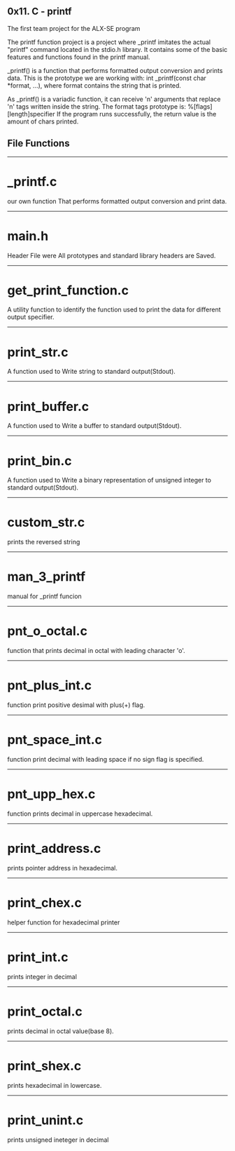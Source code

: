 0x11. C - printf
--------------------------------------------------------
The first team project for the ALX-SE program

The printf function project is a project where _printf imitates the actual "printf" command located in the stdio.h library. It contains some of the basic features and functions found in the printf manual.

_printf() is a function that performs formatted output conversion and prints data. This is the prototype we are working with:
int _printf(const char *format, ...), where format contains the string that is printed. 

As _printf() is a variadic function, it can receive 'n' arguments that replace 'n' tags written inside the string. The format tags prototype is:
%[flags][length]specifier If the program runs successfully, the return value is the amount of chars printed.

## File Functions 
---------------------------------------------------------------

# _printf.c
our own function That performs formatted output conversion and print data.
_________________________________________________________________________
# main.h
Header File were All prototypes and standard library headers are Saved.
_________________________________________________________________________
# get_print_function.c
A utility function to identify the function used to print the data for different output specifier.
________________________________________________________________________

# print_str.c
A function used to Write string to standard output(Stdout).
______________________________________________________________________
# print_buffer.c
A function used to Write a buffer to standard output(Stdout).
______________________________________________________________________
# print_bin.c
A function used to Write a binary representation of unsigned integer  to standard output(Stdout).
______________________________________________________________________
# custom_str.c
prints the reversed string
_______________________________________________________________________
# man_3_printf
manual for _printf funcion
_________________________________________________________________________
# pnt_o_octal.c
function that  prints decimal in octal with leading character 'o'.
_________________________________________________________________________
# pnt_plus_int.c
function print positive desimal with plus(+) flag.
_________________________________________________________________________
# pnt_space_int.c 
function print decimal with leading space if no sign flag is specified.
_________________________________________________________________________
# pnt_upp_hex.c
function prints decimal in uppercase hexadecimal.
_________________________________________________________________________
# print_address.c
prints pointer address in hexadecimal.
_________________________________________________________________________
# print_chex.c
helper function for hexadecimal printer
________________________________________________________________________
# print_int.c
prints integer in decimal
_________________________________________________________________________
# print_octal.c
prints decimal in octal value(base 8).
_________________________________________________________________________
# print_shex.c
prints hexadecimal in lowercase.
_________________________________________________________________________
# print_unint.c
prints unsigned ineteger in decimal
